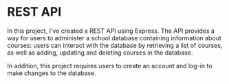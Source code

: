 # REST API

In this project, I've created a REST API using Express. The API provides a way for users to administer a school database containing information about courses: users can interact with the database by retrieving a list of courses, as well as adding, updating and deleting courses in the database.

In addition, this project requires users to create an account and log-in to make changes to the database.
